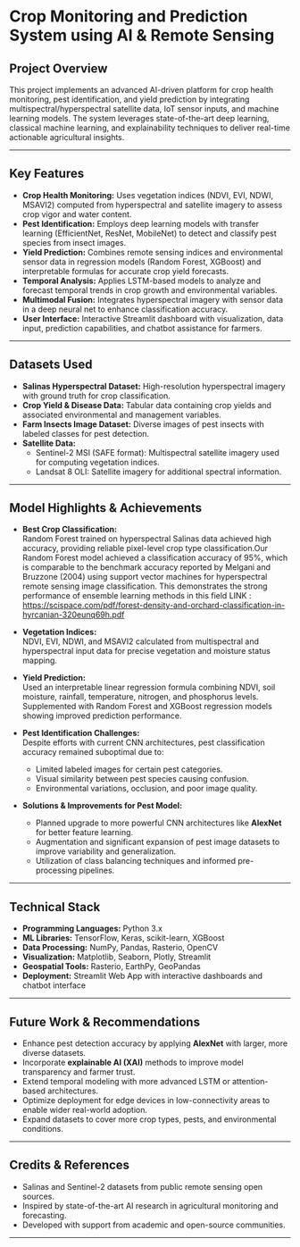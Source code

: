 # Crop Monitoring and Prediction System using AI & Remote Sensing

## Project Overview
This project implements an advanced AI-driven platform for crop health monitoring, pest identification, and yield prediction by integrating multispectral/hyperspectral satellite data, IoT sensor inputs, and machine learning models. The system leverages state-of-the-art deep learning, classical machine learning, and explainability techniques to deliver real-time actionable agricultural insights.

---

## Key Features
- **Crop Health Monitoring:** Uses vegetation indices (NDVI, EVI, NDWI, MSAVI2) computed from hyperspectral and satellite imagery to assess crop vigor and water content.
- **Pest Identification:** Employs deep learning models with transfer learning (EfficientNet, ResNet, MobileNet) to detect and classify pest species from insect images.
- **Yield Prediction:** Combines remote sensing indices and environmental sensor data in regression models (Random Forest, XGBoost) and interpretable formulas for accurate crop yield forecasts.
- **Temporal Analysis:** Applies LSTM-based models to analyze and forecast temporal trends in crop growth and environmental variables.
- **Multimodal Fusion:** Integrates hyperspectral imagery with sensor data in a deep neural net to enhance classification accuracy.
- **User Interface:** Interactive Streamlit dashboard with visualization, data input, prediction capabilities, and chatbot assistance for farmers.

---

## Datasets Used
- **Salinas Hyperspectral Dataset:** High-resolution hyperspectral imagery with ground truth for crop classification.
- **Crop Yield & Disease Data:** Tabular data containing crop yields and associated environmental and management variables.
- **Farm Insects Image Dataset:** Diverse images of pest insects with labeled classes for pest detection.
- **Satellite Data:**
  - Sentinel-2 MSI (SAFE format): Multispectral satellite imagery used for computing vegetation indices.
  - Landsat 8 OLI: Satellite imagery for additional spectral information.

---

## Model Highlights & Achievements

- **Best Crop Classification:**  
  Random Forest trained on hyperspectral Salinas data achieved high accuracy, providing reliable pixel-level crop type classification.Our Random Forest model achieved a classification accuracy of 95%, which is comparable to the benchmark accuracy reported by Melgani and Bruzzone (2004) using support vector machines for hyperspectral remote sensing image classification. This demonstrates the strong performance of ensemble learning methods in this field
LINK : https://scispace.com/pdf/forest-density-and-orchard-classification-in-hyrcanian-320eunq69h.pdf


- **Vegetation Indices:**  
  NDVI, EVI, NDWI, and MSAVI2 calculated from multispectral and hyperspectral input data for precise vegetation and moisture status mapping.

- **Yield Prediction:**  
  Used an interpretable linear regression formula combining NDVI, soil moisture, rainfall, temperature, nitrogen, and phosphorus levels. Supplemented with Random Forest and XGBoost regression models showing improved prediction performance.

- **Pest Identification Challenges:**  
  Despite efforts with current CNN architectures, pest classification accuracy remained suboptimal due to:
  - Limited labeled images for certain pest categories.
  - Visual similarity between pest species causing confusion.
  - Environmental variations, occlusion, and poor image quality.

- **Solutions & Improvements for Pest Model:**  
  - Planned upgrade to more powerful CNN architectures like **AlexNet** for better feature learning.  
  - Augmentation and significant expansion of pest image datasets to improve variability and generalization.  
  - Utilization of class balancing techniques and informed pre-processing pipelines.

---

## Technical Stack

- **Programming Languages:** Python 3.x  
- **ML Libraries:** TensorFlow, Keras, scikit-learn, XGBoost  
- **Data Processing:** NumPy, Pandas, Rasterio, OpenCV  
- **Visualization:** Matplotlib, Seaborn, Plotly, Streamlit  
- **Geospatial Tools:** Rasterio, EarthPy, GeoPandas  
- **Deployment:** Streamlit Web App with interactive dashboards and chatbot interface

---

## Future Work & Recommendations

- Enhance pest detection accuracy by applying **AlexNet** with larger, more diverse datasets.  
- Incorporate **explainable AI (XAI)** methods to improve model transparency and farmer trust.  
- Extend temporal modeling with more advanced LSTM or attention-based architectures.  
- Optimize deployment for edge devices in low-connectivity areas to enable wider real-world adoption.  
- Expand datasets to cover more crop types, pests, and environmental conditions.

---

## Credits & References

- Salinas and Sentinel-2 datasets from public remote sensing open sources.  
- Inspired by state-of-the-art AI research in agricultural monitoring and forecasting.  
- Developed with support from academic and open-source communities.

---
